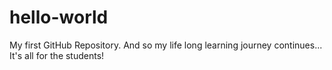 # hello-world
My first GitHub Repository.
And so my life long learning journey continues...
It's all for the students! 
